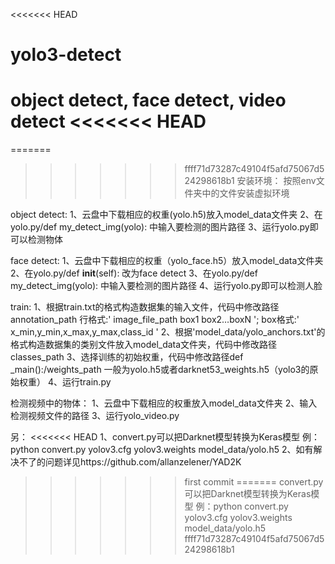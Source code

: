 <<<<<<< HEAD
# yolo3-detect
object detect, face detect, video detect
<<<<<<< HEAD
=======
=======
>>>>>>> ffff71d73287c49104f5afd75067d524298618b1
安装环境：
	按照env文件夹中的文件安装虚拟环境

object detect:
1、云盘中下载相应的权重(yolo.h5)放入model_data文件夹
2、在yolo.py/def my_detect_img(yolo): 中输入要检测的图片路径
3、运行yolo.py即可以检测物体

face detect:
1、云盘中下载相应的权重（yolo_face.h5）放入model_data文件夹
2、在yolo.py/def __init__(self): 改为face detect
3、在yolo.py/def my_detect_img(yolo): 中输入要检测的图片路径
4、运行yolo.py即可以检测人脸

train:
1、根据train.txt的格式构造数据集的输入文件，代码中修改路径annotation_path
	行格式:' image_file_path box1 box2…boxN ';
	box格式:' x_min,y_min,x_max,y_max,class_id '
2、根据'model_data/yolo_anchors.txt'的格式构造数据集的类别文件放入model_data文件夹，代码中修改路径classes_path
3、选择训练的初始权重，代码中修改路径def _main():/weights_path
	一般为yolo.h5或者darknet53_weights.h5（yolo3的原始权重）
4、运行train.py

检测视频中的物体：
1、云盘中下载相应的权重放入model_data文件夹
2、输入检测视频文件的路径
3、运行yolo_video.py



另：
<<<<<<< HEAD
1、convert.py可以把Darknet模型转换为Keras模型
	例：python convert.py yolov3.cfg yolov3.weights model_data/yolo.h5
2、如有解决不了的问题详见https://github.com/allanzelener/YAD2K

>>>>>>> first commit
=======
convert.py可以把Darknet模型转换为Keras模型
	例：python convert.py yolov3.cfg yolov3.weights model_data/yolo.h5
>>>>>>> ffff71d73287c49104f5afd75067d524298618b1

